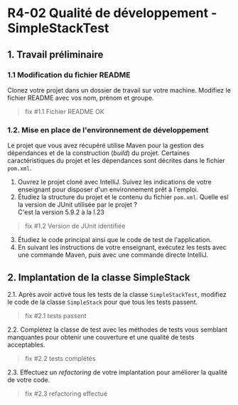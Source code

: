 # R4-02 Qualité de développement - SimpleStackTest

## 1. Travail préliminaire

### 1.1 Modification du fichier README

Clonez votre projet dans un dossier de travail sur votre machine.
Modifiez le fichier README avec vos nom, prénom et groupe.

> fix #1.1 Fichier README OK

### 1.2. Mise en place de l'environnement de développement

Le projet que vous avez récupéré utilise Maven pour la gestion des dépendances et de la construction (_build_) du projet.
Certaines caractéristiques du projet et les dépendances sont décrites dans le fichier ``pom.xml``.

1. Ouvrez le projet cloné avec IntelliJ.
Suivez les indications de votre enseignant pour disposer d'un environnement prêt à l'emploi.
2. Étudiez la structure du projet et le contenu du fichier ``pom.xml``.
Quelle esl la version de JUnit utilisée par le projet ?  
C'est la version 5.9.2 à la l.23

> fix #1.2 Version de JUnit identifiée

3. Étudiez le code principal ainsi que le code de test de l'application.
4. En suivant les instructions de votre enseignant, exécutez les tests avec une commande Maven, puis avec une commande directe IntelliJ.

## 2. Implantation de la classe SimpleStack

2.1. Après avoir activé tous les tests de la classe ``SimpleStackTest``, modifiez le code de la classe ``SimpleStack`` pour que tous les tests passent.

> fix #2.1 tests passent

2.2. Complétez la classe de test avec les méthodes de tests vous semblant manquantes pour obtenir une couverture et une qualité de tests acceptables.

> fix #2.2 tests complétés

2.3. Effectuez un _refactoring_ de votre implantation pour améliorer la qualité de votre code.

> fix #2.3 refactoring effectué





